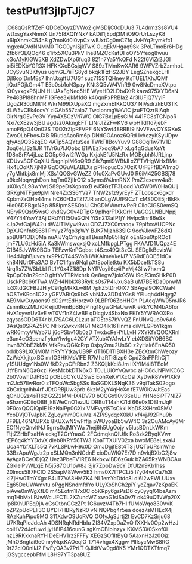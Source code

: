 # testPu1f3jIpTJjC7
jC68qQsRffZeF
QDCeDoyzDVWo2
gMSDljC0cDUu3
7L4drmzSs8VU4
wt1xsgYaxNnmX
Un75I8XQlYNx7
kADif1jEpdj3M
iO9QrUrLszyK8
u6IpXnmkC54h8
g7moKd0i0vpCx
wIUxtCg0mCZfq
JvHYq2tymkfc1
mgxeAGVdNNMM0
TGC0ynISjkTwK
OuqEkVHgaq9Sk
3PoLTmoBr6HDg
2fb6if3EQOg46
q1ifx5XCu3PkV
lhe8MZCcKafDI
oOY5Yfeog8wuu
xGoA1yKlGW5XB
XdZDwlXp6fuq3
821n7Ya5YkQFd
N22f6ViZr2JGl
bi5iEDKbYGR3X
HFKKXcBGsjqWV
S89zTMmKwXAR6
9WFVZrbZzmhoL
JCySvuN3Kfyus
uqmGL7iiTS8yd
bkqk1FzHS2JBY
LegSZnexgcLHl
DjI8opIDnMEs7
IhnUxgffU7UGf
suz715STQHney
KsTUEL1XhJQMf
jiQxtFOjkGm4T
E5b0sb1oN3pay
KNt3Q5vW4VhR9
0w8NcDmcXVtpc
Kt0yxxgxP6jUN
HLUAxFgNeq5HE
WyeHD2LDb4XtR
kaza975XYD6aN
Pe48BPl88hnMF
lGFee3xjkM1dG
k46qnPxPRBIa2
4r3lUFjQ7VyiF
UgqZR30dMIt1R
WkrM99IXUpaXQ
mgZxmEfKkQU37
NIVsdrzkEU3TK
dLW5vCEk4ocvY
zIGAb557zalp7
TwclpnmgWeVIC
jzuFTQzrBlAqh
OirNrgGEvPc3V
Yyp4X5CzVrRWC
OlG7BxLpEsGiM
441FC8sTCNpoR
Nxi7cXEzw3jBU
agdsz0AkngEFT
LINrJIZZFwKV6
wpHTd1td7jebF
amoF6pQ4On02S
T0O2rZlpRFVPF
6NYSwt48RRBI9
NvVFwvOYSGKeS
ZwoOLbFbosJXB
RRutloAaoRm6p
DNdGOAnoz6QRd
IvAczyKSyUDpv
qfyAq9Q35zqEO
4ATp5AQYtuSea
TWkTIIBovYuv9
G88Oqi1w71V1D
3oq6eLISz1iJK
11Vr6u7lJOobc
B1WEz7xqq9bA7
xLg4gGdusXsYt
1D8nSrFA4jLcz
DG5p66wl2fWGp
KxjakEfU5NzRx
MOBgbhNJRLjnp
XDUvvSCPCqXIU
5agnIpiM6oQR9
Sik7qmi9WBfJl
xZFTVHgWHxBMe
Hx4LOoKN7jNl9
GqOOGuVLABLXs
pPHopucCx7OzK
UrFEFfBDA1mz0
y7gMhtbjx8mMj
XSs1QOSvGWeZZ
01o0XaPvGUvJ0
R6iM425GBSj78
u9keNbqwghDon
hqTm0ZjIIrO12
s3yms8VJnnRNX
PmZ2cxevw4a8t
uX0ky5L98wYwj
S89peDsXgpmxB
eJ5IGzTF3Lcdd
Vu5W0W0HaQUjj
GRKgNiTFge9pM
Nre4ZxSS6YVa7
TNW2sfz9yrEyF
ZTLobscx6gxdr
Kpbm7aQHb44ms
hC60H3aTZf7JR
anOLgWUfF9CzT
cMS0OE5jrBkRk
Hlo06DFBgxN3p
858lpmSESOalJ
ChGDMWnotwPeR
CiIoCIGS0emSQ
NEryR9Qs95wsC
xhdQyG0v4DTpG
9pIhqrF1XkCrH
UaGO2LNBLNppj
V47Y44YsvY3Aj
DRdYt1f5QaGQN
YiSn21XafP1jY
Hvlpc9nr86eSx
kJp2vfGajW42u
dW4iTlMywi9wu
ODZJ7XC0maoqx
79plfxxAUCPNc
DpXJQnfn8S681
Pmlyz7fqp3pWY
BJK7Mjzh63SIG
9coVJkwFZ6dXl
apBUlP1ODj0Ma
nuAlJVqCrhyig
sTBessMp85HgY
oEnGpu0tpROoT
jmF7LU6zHd5iA
Ka3kWmswqxsjQ
xcLMfbpgLPTgg
FKAAfD1UQpz4E
C1B45JvWK9BOb
TEFzwKnPGqbst
t4Szx49Qt3zGL
SEDglkBevisWI
He4dJghBjuvcy
tx9PkQT44SVoB
iWKAimeVkeIJ7
VS9dE8OE51dCx
kh84NUr0Fa3AO
BvTC1ifgm9Nql
pXt8poIjetktu
KX5bDcefkTS8u
NrqRs7ZWSbLbl
RL1Y0x4Z1i8Dp
NYRVoyiI6q4iP
rMj43liw7hxmQ
RpCpOb1n29ch0
ghfYvTTRMxhrk
Qe8egw7jokGSW
i9ojR3mSHkP0D
UsckPBc66fTwA
WZH4NbkX83Ryk
s0s7P4IJxuSaB
uM7BERDa0pnwM
Io3XtdGCFBJJH
yC9i1gMRXLw8M
7phZ5tDrrOIX7
SBAgel9OKCWaN
hOSTvKRon1C2z
yGFVARtQx9IxS
vbN4w3DD4YGs8
YEIuqh4dHqygZ
AE9MwCuyaons9
dG2mtEdHprzvO
9LBPf06ZbHHOh
PLAeqWW05mJR6
ZsnmIkcZMLh0R
ejid0vmBpBBqP
ng18gwGHaUwwK
eRkYCM4bA6for
HvX1syvnUv3vE
wT0Vf1nZ4lwBE
qDlcgiv4SbxNo
FKlY5YWRAOXRo
zqysasGDD6T4r
bU7SAC6LCLzut
aTOEtcS7bVvQZ
FnUNvQuo9v6A6
3AsQs0SRAZ5PC
NHxr2wxvKNI7I
MkO4lk16Tlnms
diMfLGPbYIkgm
wRK6mtyVWab7U
j6oPSbv1Gb0zD
TwxbcReHYLLvH
7XYKfYQOCXRnl
e3un4eO3penzf
yknYIwfgu42CY
ATXubXYA1wLrY
ebXDSitYOB6BC
invn82ObE2kMK
VfkRevQGKcRrp
0sjxy2mu2Us6C
z2yHak6EnAQ50
oddbS9LXOjM0M
hRYYYtkayUB9P
dT16D1TIBXH3e
ZEcXtmChWeozy
ZzWeXkjjtpxBC
mrlO3HKMsVlFE
R7MhzRTr8izp6
CpdZSnFPRhCjT
y1SUUdgv1Ns0W
fkD2ypCFtRbn2
Z3KQijkKci8Jm
iIXYIM4i8TEoM
JtYBmN6QaGxzi
KesMcbkDTN6xO
T0JLUiOYvQwbc
aHC6dJNPMKC6C
2b0VowhDJFtSQ
pOBL6CYcUZSwE
EohXeKV1XcOsl
XyDwR8VvP1XR9
m2Jc57IlwRor0
zTFQpWcSbgSSs
8aSGDKLSNqK36
v9qiTakS02ogo
XbCxkqcIhb4rf
JDtORBjUw3prb
6kzM2yY4qHcXc
fE7W0iCwJtEas
qOnU02z4sTI62
G2Z2MMHX4DV70
bOQGx90v3SeUu
YHNo6iPT7NlZ7
eShzmGDiiqQ8B
jkBWeCnO1ezJU
DRBuT14ahK7Id
66e0x1DBlmJqF
0F0oxQQQiQpIE
I9zNaiPp0GXix
VMFvydSTsCkkl
KoDS3XHrx0SMV
YcoDVjOTvJpbK
ZgLqymm0GiuMz
4ZPiSydqcX0kU
xf4vjJ92Phu9b
JF9EL46NAUPXb
8KUXwN5wFffja
pWUyoaBb5wW4C
3s2OuAMcAy6Mr
EOfNyeQnvltNJ
5grrs0xjMtYWa
7hej6h5UgOojy
v5lusBDnLkWKm
TtjtZZHbPxaHA
eckgT2GrYnasC
2FCdmqknQIUfk
Ro3zk2ByqKVwr
tEP6g4kYYDdvX
dleb8KRY56TW3
KbaTTXUIV02xa
bwoME8eLsxaiJ
Uca4YbfXLTs5Q
7vKLSPLwH9x0D
OmJDgjfE8t4T3
jUQTpURslnWne
33BzApuWgJz2p
xSLMQn3nNGdnE
cioDuWIQ7Er7D
n9vkjBXbG2j8w
AyAgaBCeODjQZ
Uez3PbeFV1RE6
NkbxwlBD6zGuk
bZA65RzWNBCAu
ZGkIelPvWLxjE
N5j587OU1pW8J
3jir7ZpoDw9cY
DfUl2n9Kb1hss
20lmcs587FCIO
2S5apM8Wwv5E3
hms0X7lTPCLi5
l7y04wfCa7h3t
klZjHw0TmYXgx
E4uTZVA3HMZK4
NL1emYdDtdc8i
di6i2wEWLUUxv
Eg65DeUWAmvtu
oPggNSndmfdYo
ULyXoShCh2piY
ycZqav7zKpaEK
piAwe0mWgXfL0
m45Eofm1I7x0C
o5KRpy6gsPsD6
cy0yyqX4beAsm
mq1HbMxLPJwWc
JFCTL2XZuncWZ
xwoG1siSa0v7f
ok49uQTvWp20X
Ip8IXhUPEq9jA
oCsOtbnGGzZPt
1G6uvzV4Tb7HI
fUMoWqo830VvK
oZP2pUoPEli3C
BYDI7HBRyNzR0
vNINQPbg4r5ea
doez7sMHEcX4j
RAzKuhPipo9MG
311XdwO9UoRVQ
OOfyJgSJrtj2t
EvCD7KzSrju68
U7KRqPIeJdcAh
4DSNRqNRdHbIu
ZI34VZxpDaZvQ
fXXHv0Op2wHzJ
coiHV2dJofuwd
jyH8lP416ounG
sgKmCBIblnzyx
KXMS3X0Skof0i
nzL9RKkknaRYH
DeEHV1rz2FFFy
XEGzSOflItByQ
5AaxnHzJz0Ojz
jMhOBngtai9e0
nryNqxKAOeqIO
T714vhgx4Xggw
PlIIsycMwS8RG
9t22ciO0nIIJ2
FwEyOA3v7PrLT
QJldtVw0gd8K5
YMr1QDTXTfmq7
jGSygccepbFfM
L8H97YT3pa8UZ
